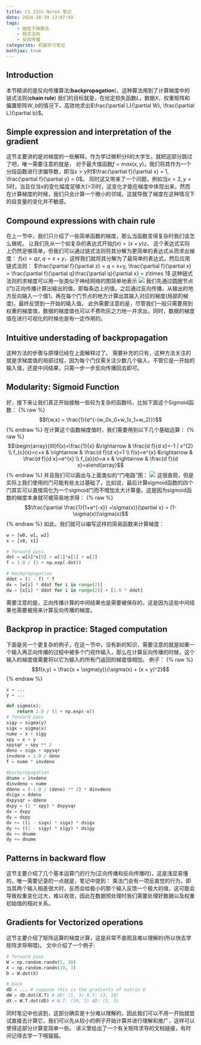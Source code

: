 ```yaml
---
title: CS 231n Note4 笔记
date: 2024-10-20 13:07:59
tags:
    - 梯度下降算法
    - 链式法则
    - 反向传播
categories: 机器学习笔记
mathjax: true
---
```

## Introduction
本节精讲的是反向传播算法(**backpropagation**)，这种算法用到了计算梯度中的链式法则(**chain rule**)
我们的目标就是，在给定损失函数$L$，数据$X$，权重矩阵和偏置矩阵$W,b$的情况下，高效地求出$\frac{\partial L}{\partial W}, \frac{\partial L}{\partial b}$。

## Simple expression and interpretation of the gradient
这节主要讲的是对梯度的一些解释，作为学过微积分II的大学生，就把这部分跳过了吧，唯一需要注意的就是，
对于最大值函数$f = max(x, y)$，我们将其作为一个分段函数进行求偏导数，即当$x>y$时$\frac{\partial f}{\partial x} = 1, \frac{\partial f}{\partial y} = 0$。
同时这又带来了一个问题，例如当$x=2,y=5$时，当且仅当x的变化幅度足够大(>3)时，这变化才能在梯度中体现出来，然而在计算梯度的时候，我们只会计算一个微小的邻域，这就导致了梯度在这种情况下的自变量的变化并不敏感。

## Compound expressions with chain rule
在上一节中，我们只介绍了一些简单函数的梯度，那么当函数变得复杂时我们该怎么做呢。
让我们先从一个如复杂的表达式开始$f(x) = (x + y)z$。
这个表达式实际上仍然足够简单，但我们可以通过链式法则将其分解为更简单的表达式从而求出梯度：
$f(x) = qz, q = x + y$，这样我们就将其分解为了最简单的表达式，然后应用链式法则：
$\frac{\partial f}{\partial z} = q = x+y, \frac{\partial f}{\partial x} = \frac{\partial f}{\partial q}\frac{\partial q}{\partial x} = z\times 1$
这种链式法则的求梯度可以用一张类似于神经网络的图简单地表示
![](/assets/CS-231n-3/1.png)
我们先通过圆圈节点(门)正向传播计算出输出的值，即每条边上的值。之后通过反向传播，从输出的地方反向输入一个值1，再在每个门节点的地方计算出其输入对应的梯度(局部的梯度)，最终反馈到一开始的输入值。
此外需要注意的是，尽管我们一般只需要用到权重的梯度值，数据的梯度值也可以不费吹灰之力地一并求出，同时，数据的梯度值在进行可视化的时候也是有一定作用的。

## Intuitive understading of backpropagation
这种方法的步骤与原理已经在上面解释过了。
需要补充的只有，这种方法关注的就是求梯度值的局部过程，因为每个门仅需关注少数几个输入，不管它是一开始的输入值，还是中间结果，只需一步一步反向传播回去即可。

## Modularity: Sigmoid Function
好，接下来让我们真正开始接触一些较为复杂的函数吗，比如下面这个Sigmoid函数：
{% raw %}
$$f(w,x) = \frac{1}{e^{-(w_0x_0+w_1x_1+w_2)}}$$
{% endraw %}
在计算这个函数梯度值时，我们需要用到以下几个基础运算：
{% raw %}
$$\begin{array}{llll}f(x)=\frac{1}{x}  &\rightarrow & \frac{d f}{d x}=-1 / x^{2} \\ f_{c}(x)=c+x  & \rightarrow & \frac{d f}{d x}=1 \\ f(x)=e^{x}  &\rightarrow & \frac{d f}{d x}=e^{x} \\ f_{a}(x)=a x  & \rightarrow & \frac{d f}{d x}=a\end{array}$$
{% endraw %}
并且我们可以画出与上面类似的“门电路”图：
![](/assets/CS-231n-3/2.png)
这很直观，但是实际上我们使用的门可能有些太过基础了，比如说，最后计算sigmoid函数的四个门其实可以直接简化为一个sigmoid门而不增加太大计算量。这是因为sigmoid函数的梯度本身就可被简易地求得：
{% raw %}
$$\frac{\partial \frac{1}{1+e^{-x}} =\sigma(x)}{\partial x} = (1-\sigma(x))\sigma(x)$$
{% endraw %}
如此，我们就可以编写这样的简易函数来计算梯度：

```python
w = [w0, w1, w2]
x = [x0, x1]

# forward pass
dot = w[0]*x[0] + w[1]*x[1] + w[2]
f = 1.0 / (1 + np.exp(-dot))

# backpropagation
ddot = (1 - f) * f
dx = [w[i] * ddot for i in range(2)]
dw = [x[i] * ddot for i in range(2)] + [1.0 * ddot]
```
需要注意的是，正向传播计算的中间结果也是需要被保存的，这是因为这些中间结果也需要被用来计算反向传播的梯度。

## Backprop in practice: Staged computation
下面是另一个更复杂的例子，在这一节中，没有新的知识，需要注意的就是如果一个输入再正向传播的过程中被多个门视作输入，那么在计算反向传播的时候，这个输入的梯度值需要将以它为输入的所有门返回的梯度值相加。
例子：
{% raw %}
$$f(x,y) = \frac{x + \sigma(y)}{\sigma(x) + (x + y)^2}$$
{% endraw %}
```python
x = ...
y = ...

def sigma(x);
    return 1.0 / (1 + np.exp(-x))
# forward pass
sigy = sigma(y)
sigx = sigma(x)
nume = x + sigy
xpy = x + y
xpysqr = spy ** 2
deno = sigx + xpysqr
invdeno = 1.0 / deno
f = nume * invdeno

#backpropagation
dnume = invdeno
dinvdeno = nume
ddeno = (-1.0 / (deno) ** 2) * dinvdeno
dsigx = ddeno
dxpysqr = ddeno
dxpy = (2 * xpy) * dxpysqr
dx = dxpy
dy = dxpy
dx += ((1 - sigx) * sigx) * dsigx
dy += ((1 - sigy) * sigy) * dsigy
dx += dnume
dy += dnume
```

## Patterns in backward flow
这节主要介绍了几个基本运算门的行为(正向传播和反向传播时)，这是浅显易懂的，唯一需要记录的一点就是，笔记中提到：
乘法门会有一项反直觉的行为，即当其两个输入相差很大时，反而会给极小的那个输入反馈一个极大的值，这可能会导致权重变化过大，难以收敛，因此在数据预处理时我们需要处理好数据以及权重初始值的相对关系。

## Gradients for Vectorized operations
这节主要介绍了矩阵运算的梯度计算，这是非常不直观且难以理解的(所以快去学矩阵求导啊喂)。
文中介绍了一个例子:
```python
# forward pass
W = np.random.randn(5, 10)
X = np.random.randn(10, 3)
D = W.dot(X)

# back
dD = ... # suppose this is the gradients of matrix D
dW = dD.dot(X.T) # dD: (5, 3) X.T: (3, 10)
dX = W.T.dot(dD) # W.T: (10, 5) dD: (5, 3)
```
同时笔记中也说到，这部分确实是十分难以理解的，因此我们可以不用一开始就尝试直接去计算它，我们可以先从较小的例子开始计算并进行理解和推广，这样可以使得这部分计算变简单一些。
讲义里给出了一个有关矩阵求导的文档链接，有时间记得去学一下哦猫猫。